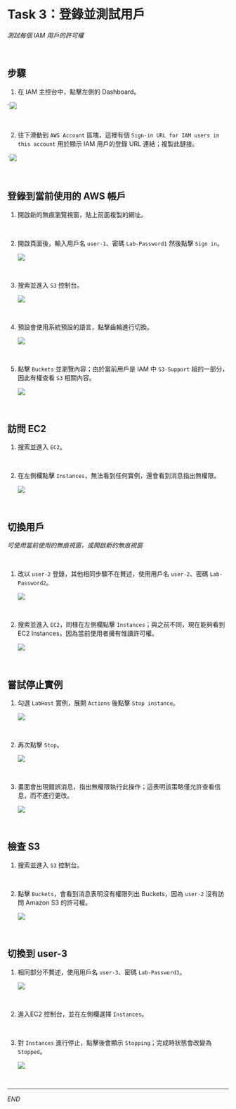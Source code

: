 # Task 3：登錄並測試用戶

_測試每個 IAM 用戶的許可權_

<br>

## 步驟

1. 在 IAM 主控台中，點擊左側的 Dashboard。

`![](images/img_21.png)

<br>

2. 往下滑動到 `AWS Account` 區塊，這裡有個 `Sign-in URL for IAM users in this account` 用於顯示 IAM 用戶的登錄 URL 連結；複製此鏈接。

`![](images/img_22.png)

<br>

## 登錄到當前使用的 AWS 帳戶

1. 開啟新的無痕瀏覽視窗，貼上前面複製的網址。

<br>

2. 開啟頁面後，輸入用戶名 `user-1`、密碼 `Lab-Password1` 然後點擊 `Sign in`。

    ![](images/img_23.png)

<br>

3. 搜索並進入 `S3` 控制台。

    ![](images/img_24.png)

<br>

4. 預設會使用系統預設的語言，點擊齒輪進行切換。

    ![](images/img_25.png)

<br>

5. 點擊 `Buckets` 並瀏覽內容；由於當前用戶是 IAM 中 `S3-Support` 組的一部分，因此有權查看 `S3` 相關內容。

    ![](images/img_26.png)

<br>

## 訪問 EC2

1. 搜索並進入 `EC2`。

<br>

2. 在左側欄點擊 `Instances`，無法看到任何實例，還會看到消息指出無權限。

    ![](images/img_27.png)

<br>

## 切換用戶

_可使用當前使用的無痕視窗，或開啟新的無痕視窗_

<br>

1. 改以 `user-2` 登錄，其他相同步驟不在贅述，使用用戶名 `user-2`、密碼 `Lab-Password2`。

    ![](images/img_28.png)

<br>

2. 搜索並進入 `EC2`，同樣在左側欄點擊 `Instances`；與之前不同，現在能夠看到 EC2 Instances，因為當前使用者擁有惟讀許可權。

    ![](images/img_29.png)

<br>

## 嘗試停止實例

1. 勾選 `LabHost` 實例，展開 `Actions` 後點擊 `Stop instance`。

    ![](images/img_30.png)

<br>

2. 再次點擊 `Stop`。

    ![](images/img_31.png)

<br>

3. 畫面會出現錯誤消息，指出無權限執行此操作；這表明該策略僅允許查看信息，而不進行更改。

    ![](images/img_32.png)

<br>

## 檢查 S3

1. 搜索並進入 `S3` 控制台。

<br>

2. 點擊 `Buckets`，會看到消息表明沒有權限列出 Buckets，因為 `user-2` 沒有訪問 Amazon S3 的許可權。

    ![](images/img_33.png)

<br>

## 切換到 user-3

1. 相同部分不贅述，使用用戶名 `user-3`、密碼 `Lab-Password3`。

    ![](images/img_34.png)

<br>

2. 進入EC2 控制台，並在左側欄選擇 `Instances`。

<br>

3. 對 `Instances` 進行停止，點擊後會顯示 `Stopping`；完成時狀態會改變為 `Stopped`。

    ![](images/img_35.png)

<br>

___

_END_